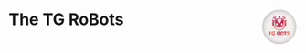 # The TG RoBots <img align="right" alt="he-TG-RoBots" src="thetgrobots/thetgrobotslogo.png" width="60"><br/>
